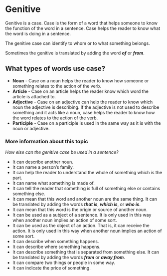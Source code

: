# Genitive 
Genitive is a case. Case is the form of a word that helps someone to know the function of the word in a sentence. 
Case helps the reader to know what the word is doing in a sentence. 

The genitive case can identify to whom or to what something belongs. 

Sometimes the genitive is translated by adding the word **_of_** or **_from_**.

## What types of words use case? 

* **Noun** - Case on a noun helps the reader to know how someone or something relates to the action of the verb. 
* **Article** - Case on an article helps the reader know which word the article is attached to. 
* **Adjective** - Case on an adjective can help the reader to know which noun the adjective is describing. If the adjective is not used to describe something and it acts like a noun, case helps the reader to know how the word relates to the action of the verb. 
* **Participle** - Case on a participle is used in the same way as it is with the noun or adjective. 

### More information about this topic

*How else can the genitive case be used in a sentence?* 

* It can describe another noun. 
* It can name a person’s family. 
* It can help the reader to understand the whole of something which is the part. 
* It can name what something is made of. 
* It can tell the reader that something is full of something else or contains something else. 
* It can mean that this word and another noun are the same thing.  It can be translated by adding the words **_that is_**, **_which is_**, or **_who is_**.
* It can mean that this word is the origin or source of another noun. 
* It can be used as a subject of a sentence. It is only used in this way when another noun implies an action of some sort. 
* It can be used as the object of an action. That is, it can receive the action. It is only used in this way when another noun implies an action of some sort.  
* It can describe when something happens. 
* It can describe where something happens.
* It can describe something that is separated from something else. It can be translated by adding the words **_from_** or **_away from_**. 
* It can compare two things or people in some way. 
* It can indicate the price of something. 


